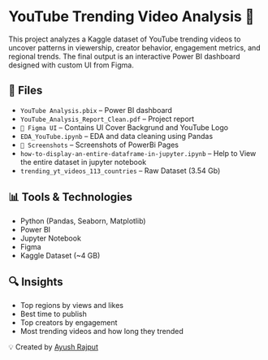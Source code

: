 # YouTube Trending Video Analysis 🎥

This project analyzes a Kaggle dataset of YouTube trending videos to uncover patterns in viewership, creator behavior, engagement metrics, and regional trends. The final output is an interactive Power BI dashboard designed with custom UI from Figma.

## 📁 Files
- `YouTube Analysis.pbix` – Power BI dashboard
- `YouTube_Analysis_Report_Clean.pdf` – Project report
- `📁 Figma UI` – Contains UI Cover Backgrund and YouTube Logo 
- `EDA_YouTube.ipynb` – EDA and data cleaning using Pandas
- `📁 Screenshots` – Screenshots of PowerBi Pages
- `how-to-display-an-entire-dataframe-in-jupyter.ipynb` – Help to View the entire dataset in jupyter notebook
- `trending_yt_videos_113_countries` – Raw Dataset (3.54 Gb)
  
## 📊 Tools & Technologies
- Python (Pandas, Seaborn, Matplotlib)
- Power BI
- Jupyter Notebook
- Figma
- Kaggle Dataset (~4 GB)

## 🔍 Insights
- Top regions by views and likes
- Best time to publish
- Top creators by engagement
- Most trending videos and how long they trended



💡 Created by [Ayush Rajput](https://github.com/rajputayush625)
